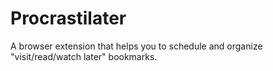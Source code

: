 # Procrastilater
A browser extension that helps you to schedule and organize "visit/read/watch later" bookmarks.
